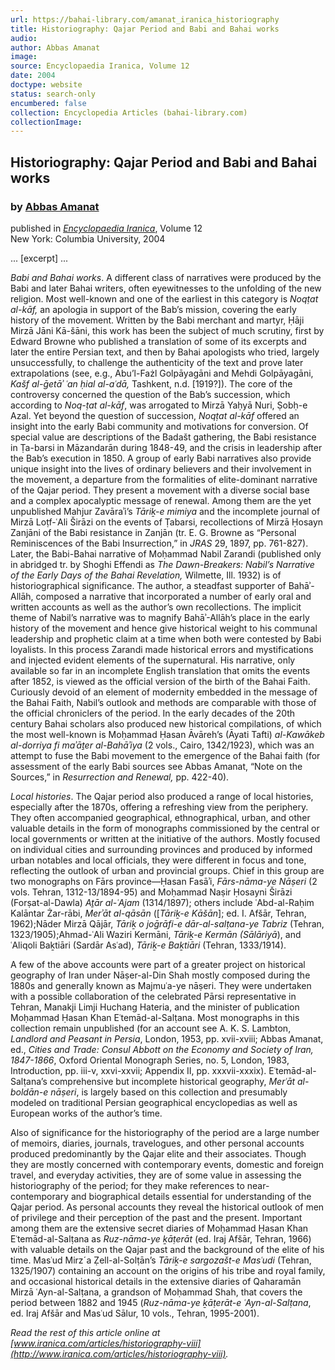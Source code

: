 ```yaml
---
url: https://bahai-library.com/amanat_iranica_historiography
title: Historiography: Qajar Period and Babi and Bahai works
audio: 
author: Abbas Amanat
image: 
source: Encyclopaedia Iranica, Volume 12
date: 2004
doctype: website
status: search-only
encumbered: false
collection: Encyclopedia Articles (bahai-library.com)
collectionImage: 
---
```



## Historiography: Qajar Period and Babi and Bahai works

### by [Abbas Amanat](https://bahai-library.com/author/Abbas+Amanat)

published in [_Encyclopaedia Iranica_](https://bahai-library.com/series/Encyclopaedia%20Iranica), Volume 12  
New York: Columbia University, 2004


... \[excerpt\] ...

_Babi and Bahai works_. A different class of narratives were produced by the Babi and later Bahai writers, often eyewitnesses to the unfolding of the new religion. Most well-known and one of the earliest in this category is _Noqṭat al-kāf,_ an apologia in support of the Bab’s mission, covering the early history of the movement. Written by the Babi merchant and martyr, Ḥāji Mirzā Jāni Kā-šāni, this work has been the subject of much scrutiny, first by Edward Browne who published a translation of some of its excerpts and later the entire Persian text, and then by Bahai apologists who tried, largely unsuccessfully, to challenge the authenticity of the text and prove later extrapolations (see, e.g., Abu’l-Fażl Golpāyagāni and Mehdi Golpāyagāni, _Kašf al-ḡetāʾ ʿan ḥial al-aʿdā,_ Tashkent, n.d. \[1919?\]). The core of the controversy concerned the question of the Bab’s succession, which according to _Noq-ṭat al-kāf_, was arrogated to Mirzā Yaḥyā Nuri, Ṣobḥ-e Azal. Yet beyond the question of succession, _Noqṭat al-kāf_ offered an insight into the early Babi community and motivations for conversion. Of special value are descriptions of the Badašt gathering, the Babi resistance in Ṭa-barsi in Māzandarān during 1848-49, and the crisis in leadership after the Bab’s execution in 1850. A group of early Babi narratives also provide unique insight into the lives of ordinary believers and their involvement in the movement, a departure from the formalities of elite-dominant narrative of the Qajar period. They present a movement with a diverse social base and a complex apocalyptic message of renewal. Among them are the yet unpublished Mahjur Zavāraʾi’s _Tāriḵ-e mimiya_ and the incomplete journal of Mirzā Loṭf-ʿAli Širāzi on the events of Ṭabarsi, recollections of Mirzā Ḥosayn Zanjāni of the Babi resistance in Zanjān (tr. E. G. Browne as “Personal Reminiscences of the Babi Insurrection,” in _JRAS_ 29, 1897, pp. 761-827). Later, the Babi-Bahai narrative of Moḥammad Nabil Zarandi (published only in abridged tr. by Shoghi Effendi as _The Dawn-Breakers: Nabil’s Narrative of the Early Days of the Bahai Revelation,_ Wilmette, Ill. 1932) is of historiographical significance. The author, a steadfast supporter of Bahāʾ-Allāh, composed a narrative that incorporated a number of early oral and written accounts as well as the author’s own recollections. The implicit theme of Nabil’s narrative was to magnify Bahāʾ-Allāh’s place in the early history of the movement and hence give historical weight to his communal leadership and prophetic claim at a time when both were contested by Babi loyalists. In this process Zarandi made historical errors and mystifications and injected evident elements of the supernatural. His narrative, only available so far in an incomplete English translation that omits the events after 1852, is viewed as the official version of the birth of the Bahai Faith. Curiously devoid of an element of modernity embedded in the message of the Bahai Faith, Nabil’s outlook and methods are comparable with those of the official chroniclers of the period. In the early decades of the 20th century Bahai scholars also produced new historical compilations, of which the most well-known is Moḥammad Ḥasan Āvāreh’s (Āyati Tafti) _al-Kawākeb al-dorriya fi maʾāṯer al-Bahāʾiya_ (2 vols., Cairo, 1342/1923), which was an attempt to fuse the Babi movement to the emergence of the Bahai faith (for assessment of the early Babi sources see Abbas Amanat, “Note on the Sources,” in _Resurrection and Renewal,_ pp. 422-40).

_Local histories_. The Qajar period also produced a range of local histories, especially after the 1870s, offering a refreshing view from the periphery. They often accompanied geographical, ethnographical, urban, and other valuable details in the form of monographs commissioned by the central or local governments or written at the initiative of the authors. Mostly focused on individual cities and surrounding provinces and produced by informed urban notables and local officials, they were different in focus and tone, reflecting the outlook of urban and provincial groups. Chief in this group are two monographs on Fārs province—Ḥasan Fasāʾi, _Fārs-nāma-ye Nāṣeri_ (2 vols. Tehran, 1312-13/1894-95) and Moḥammad Naṣir Ḥosayni Širāzi (Forṣat-al-Dawla) _Aṯār al-ʿAjam_ (1314/1897); others include ʿAbd-al-Raḥim Kalāntar Żar-rābi, _Merʾāt al-qāsān_ (\[_Tāriḵ-e Kāšān_\]; ed. I. Afšār, Tehran, 1962);Nāder Mirzā Qājār, _Tāriḵ o joḡrāfi-e dār-al-salṭana-ye Tabriz_ (Tehran, 1323/1905);Ahmad-ʿAli Waziri Kermāni, _Tāriḵ-e Kermān (Sālāriyā_), and ʿAliqoli Baḵtiāri (Sardār Asʿad), _Tāriḵ-e Baḵtiāri_ (Tehran, 1333/1914).

A few of the above accounts were part of a greater project on historical geography of Iran under Nāṣer-al-Din Shah mostly composed during the 1880s and generally known as Majmuʿa-ye nāṣeri. They were undertaken with a possible collaboration of the celebrated Pārsi representative in Tehran, Manakji Limji Huchang Hateria, and the minister of publication Moḥammad Ḥasan Khan Eʿtemād-al-Salṭana. Most monographs in this collection remain unpublished (for an account see A. K. S. Lambton, _Landlord and Peasant in Persia_, London, 1953, pp. xvii-xviii; Abbas Amanat, ed., _Cities and Trade: Consul Abbott on the Economy and Society of Iran, 1847-1866_, Oxford Oriental Monograph Series, no. 5, London, 1983, Introduction, pp. iii-v, xxvi-xxvii; Appendix II, pp. xxxvii-xxxix). Eʿtemād-al-Salṭana’s comprehensive but incomplete historical geography, _Merʿāt al-boldān-e nāṣeri_, is largely based on this collection and presumably modeled on traditional Persian geographical encyclopedias as well as European works of the author’s time.

Also of significance for the historiography of the period are a large number of memoirs, diaries, journals, travelogues, and other personal accounts produced predominantly by the Qajar elite and their associates. Though they are mostly concerned with contemporary events, domestic and foreign travel, and everyday activities, they are of some value in assessing the historiography of the period; for they make references to near-contemporary and biographical details essential for understanding of the Qajar period. As personal accounts they reveal the historical outlook of men of privilege and their perception of the past and the present. Important among them are the extensive secret diaries of Moḥammad Ḥasan Khan Eʿtemād-al-Salṭana as _Ruz-nāma-ye ḵāṭerāt_ (ed. Iraj Afšār, Tehran, 1966) with valuable details on the Qajar past and the background of the elite of his time. Masʿud Mirzˊa Ẓell-al-Solṭān’s _Tāriḵ-e sargozašt-e Masʿudi_ (Tehran, 1325/1907) containing an account on the origins of his tribe and royal family, and occasional historical details in the extensive diaries of Qaharamān Mirzā ʿAyn-al-Salṭana, a grandson of Moḥammad Shah, that covers the period between 1882 and 1945 (_Ruz-nāma-ye ḵāṭerāt-e ʿAyn-al-Salṭana_, ed. Iraj Afšār and Masʿud Sālur, 10 vols., Tehran, 1995-2001).

  
_Read the rest of this article online at [www.iranica.com/articles/historiography-viii](http://www.iranica.com/articles/historiography-viii)._